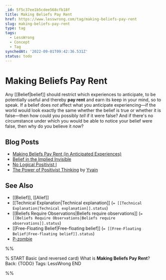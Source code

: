 ```yaml
---
_id: 5f5c37ee1b5cdee568cfb18f
title: Making Beliefs Pay Rent
href: https://www.lesswrong.com/tag/making-beliefs-pay-rent
slug: making-beliefs-pay-rent
type: tag
tags:
  - LessWrong
  - Concept
  - Tag
synchedAt: '2022-09-01T09:42:36.531Z'
status: todo
---
```


# Making Beliefs Pay Rent

Any [[Belief|belief]] should restrict which experiences to anticipate, to be potentially useful and thereby **pay rent** and earn its keep in your mind, so to speak. If a belief does *not* affect what you anticipate experiencing—if the world would look exactly the same whether the belief is true or whether it is false—then how could you possibly *tell* if it were false? And if there's no circumstance under which you would be able to notice your belief were false, then why do you believe it *now*?

## Blog Posts

- [Making Beliefs Pay Rent (in Anticipated Experiences)](http://lesswrong.com/lw/i3/making_beliefs_pay_rent_in_anticipated_experiences/)
- [Belief in the Implied Invisible](http://lesswrong.com/lw/pb/belief_in_the_implied_invisible/)
- [No Logical Positivist I](http://lesswrong.com/lw/ss/no_logical_positivist_i/)
- [The Power of Positivist Thinking](http://lesswrong.com/lw/48/the_power_of_positivist_thinking/) by [Yvain](https://wiki.lesswrong.com/wiki/Yvain)

## See Also

- [[Belief]], [[Alief]]
- [[Technical Explanation|Technical explanation]] (`= [[Technical Explanation|Technical explanation]].status`)
- [[Beliefs Require Observations|Beliefs require observations]] (`= [[Beliefs Require Observations|Beliefs require observations]].status`)
- [[Free-Floating Belief|Free-floating belief]] (`= [[Free-Floating Belief|Free-floating belief]].status`)
- [P-zombie](https://wiki.lesswrong.com/wiki/P-zombie)


%%

% START
Basic (and reversed card)
What is **Making Beliefs Pay Rent**?
Back: {TODO}
Tags: LessWrong
END

%%
	

